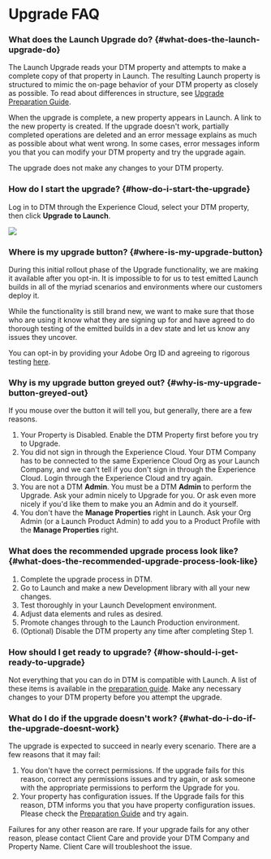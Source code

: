 # Upgrade FAQ

### What does the Launch Upgrade do? {#what-does-the-launch-upgrade-do}

The Launch Upgrade reads your DTM property and attempts to make a complete copy of that property in Launch. The resulting Launch property is structured to mimic the on-page behavior of your DTM property as closely as possible. To read about differences in structure, see [Upgrade Preparation Guide](https://docs.adobelaunch.com/~/drafts/-LDDp5WyoqdxWXFcYKA6/primary/moving-from-dtm-to-launch/upgrade-preparation-guide).

When the upgrade is complete, a new property appears in Launch. A link to the new property is created. If the upgrade doesn't work, partially completed operations are deleted and an error message explains as much as possible about what went wrong. In some cases, error messages inform you that you can modify your DTM property and try the upgrade again.

The upgrade does not make any changes to your DTM property.

### How do I start the upgrade? {#how-do-i-start-the-upgrade}

Log in to DTM through the Experience Cloud, select your DTM property, then click **Upgrade to Launch**.

![](https://blobscdn.gitbook.com/v0/b/gitbook-28427.appspot.com/o/assets%2F-LAxHla2X11_-j5Ak32l%2F-LFJyF3ou47m7oJeaH9w%2F-LFJyJz_MpGT-AtrmEOs%2Fupgrade_to_launch.png?alt=media&token=5f5d841c-dcd2-4e91-a748-716bdc82d584)

### Where is my upgrade button? {#where-is-my-upgrade-button}

During this initial rollout phase of the Upgrade functionality, we are making it available after you opt-in. It is impossible to for us to test emitted Launch builds in all of the myriad scenarios and environments where our customers deploy it.

While the functionality is still brand new, we want to make sure that those who are using it know what they are signing up for and have agreed to do thorough testing of the emitted builds in a dev state and let us know any issues they uncover.

You can opt-in by providing your Adobe Org ID and agreeing to rigorous testing [here](https://adobe.allegiancetech.com/cgi-bin/qwebcorporate.dll?idx=69K2XN).

### Why is my upgrade button greyed out? {#why-is-my-upgrade-button-greyed-out}

If you mouse over the button it will tell you, but generally, there are a few reasons.

1. Your Property is Disabled. Enable the DTM Property first before you try to Upgrade.
2. You did not sign in through the Experience Cloud. Your DTM Company has to be connected to the same Experience Cloud Org as your Launch Company, and we can't tell if you don't sign in through the Experience Cloud. Login through the Experience Cloud and try again.
3. You are not a DTM **Admin**. You must be a DTM **Admin** to perform the Upgrade. Ask your admin nicely to Upgrade for you. Or ask even more nicely if you'd like them to make you an Admin and do it yourself.
4. You don't have the **Manage Properties** right in Launch. Ask your Org Admin \(or a Launch Product Admin\) to add you to a Product Profile with the **Manage Properties** right.

### What does the recommended upgrade process look like? {#what-does-the-recommended-upgrade-process-look-like}

1. Complete the upgrade process in DTM.
2. Go to Launch and make a new Development library with all your new changes.
3. Test thoroughly in your Launch Development environment.
4. Adjust data elements and rules as desired.
5. Promote changes through to the Launch Production environment.
6. \(Optional\) Disable the DTM property any time after completing Step 1.

### How should I get ready to upgrade? {#how-should-i-get-ready-to-upgrade}

Not everything that you can do in DTM is compatible with Launch. A list of these items is available in the [preparation guide](https://docs.adobelaunch.com/~/drafts/-LDDp5WyoqdxWXFcYKA6/primary/moving-from-dtm-to-launch/upgrade-preparation-guide). Make any necessary changes to your DTM property before you attempt the upgrade.

### What do I do if the upgrade doesn't work? {#what-do-i-do-if-the-upgrade-doesnt-work}

The upgrade is expected to succeed in nearly every scenario. There are a few reasons that it may fail:

1. You don't have the correct permissions. If the upgrade fails for this reason, correct any permissions issues and try again, or ask someone with the appropriate permissions to perform the Upgrade for you.
2. Your property has configuration issues. If the Upgrade fails for this reason, DTM informs you that you have property configuration issues. Please check the [Preparation Guide](https://docs.adobelaunch.com/~/drafts/-LDDp5WyoqdxWXFcYKA6/primary/moving-from-dtm-to-launch/upgrade-preparation-guide#properties) and try again.

Failures for any other reason are rare. If your upgrade fails for any other reason, please contact Client Care and provide your DTM Company and Property Name. Client Care will troubleshoot the issue.

